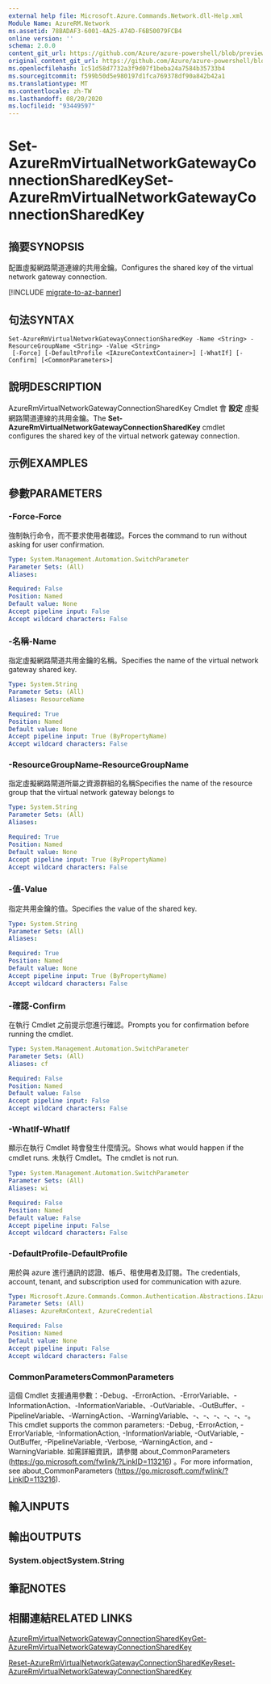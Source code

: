 ```yaml
---
external help file: Microsoft.Azure.Commands.Network.dll-Help.xml
Module Name: AzureRM.Network
ms.assetid: 78BADAF3-6001-4A25-A74D-F6B50079FCB4
online version: ''
schema: 2.0.0
content_git_url: https://github.com/Azure/azure-powershell/blob/preview/src/ResourceManager/Network/Commands.Network/help/Set-AzureRmVirtualNetworkGatewayConnectionSharedKey.md
original_content_git_url: https://github.com/Azure/azure-powershell/blob/preview/src/ResourceManager/Network/Commands.Network/help/Set-AzureRmVirtualNetworkGatewayConnectionSharedKey.md
ms.openlocfilehash: 1c51d58d7732a3f9d07f1beba24a7584b35733b4
ms.sourcegitcommit: f599b50d5e980197d1fca769378df90a842b42a1
ms.translationtype: MT
ms.contentlocale: zh-TW
ms.lasthandoff: 08/20/2020
ms.locfileid: "93449597"
---
```

# <span data-ttu-id="aab4a-101">Set-AzureRmVirtualNetworkGatewayConnectionSharedKey</span><span class="sxs-lookup"><span data-stu-id="aab4a-101">Set-AzureRmVirtualNetworkGatewayConnectionSharedKey</span></span>

## <span data-ttu-id="aab4a-102">摘要</span><span class="sxs-lookup"><span data-stu-id="aab4a-102">SYNOPSIS</span></span>
<span data-ttu-id="aab4a-103">配置虛擬網路閘道連線的共用金鑰。</span><span class="sxs-lookup"><span data-stu-id="aab4a-103">Configures the shared key of the virtual network gateway connection.</span></span>

[!INCLUDE [migrate-to-az-banner](../../includes/migrate-to-az-banner.md)]

## <span data-ttu-id="aab4a-104">句法</span><span class="sxs-lookup"><span data-stu-id="aab4a-104">SYNTAX</span></span>

```
Set-AzureRmVirtualNetworkGatewayConnectionSharedKey -Name <String> -ResourceGroupName <String> -Value <String>
 [-Force] [-DefaultProfile <IAzureContextContainer>] [-WhatIf] [-Confirm] [<CommonParameters>]
```

## <span data-ttu-id="aab4a-105">說明</span><span class="sxs-lookup"><span data-stu-id="aab4a-105">DESCRIPTION</span></span>
<span data-ttu-id="aab4a-106">AzureRmVirtualNetworkGatewayConnectionSharedKey Cmdlet 會 **設定** 虛擬網路閘道連線的共用金鑰。</span><span class="sxs-lookup"><span data-stu-id="aab4a-106">The **Set-AzureRmVirtualNetworkGatewayConnectionSharedKey** cmdlet configures the shared key of the virtual network gateway connection.</span></span>

## <span data-ttu-id="aab4a-107">示例</span><span class="sxs-lookup"><span data-stu-id="aab4a-107">EXAMPLES</span></span>

## <span data-ttu-id="aab4a-108">參數</span><span class="sxs-lookup"><span data-stu-id="aab4a-108">PARAMETERS</span></span>

### <span data-ttu-id="aab4a-109">-Force</span><span class="sxs-lookup"><span data-stu-id="aab4a-109">-Force</span></span>
<span data-ttu-id="aab4a-110">強制執行命令，而不要求使用者確認。</span><span class="sxs-lookup"><span data-stu-id="aab4a-110">Forces the command to run without asking for user confirmation.</span></span>

```yaml
Type: System.Management.Automation.SwitchParameter
Parameter Sets: (All)
Aliases: 

Required: False
Position: Named
Default value: None
Accept pipeline input: False
Accept wildcard characters: False
```

### <span data-ttu-id="aab4a-111">-名稱</span><span class="sxs-lookup"><span data-stu-id="aab4a-111">-Name</span></span>
<span data-ttu-id="aab4a-112">指定虛擬網路閘道共用金鑰的名稱。</span><span class="sxs-lookup"><span data-stu-id="aab4a-112">Specifies the name of the virtual network gateway shared key.</span></span>

```yaml
Type: System.String
Parameter Sets: (All)
Aliases: ResourceName

Required: True
Position: Named
Default value: None
Accept pipeline input: True (ByPropertyName)
Accept wildcard characters: False
```

### <span data-ttu-id="aab4a-113">-ResourceGroupName</span><span class="sxs-lookup"><span data-stu-id="aab4a-113">-ResourceGroupName</span></span>
<span data-ttu-id="aab4a-114">指定虛擬網路閘道所屬之資源群組的名稱</span><span class="sxs-lookup"><span data-stu-id="aab4a-114">Specifies the name of the resource group that the virtual network gateway belongs to</span></span>

```yaml
Type: System.String
Parameter Sets: (All)
Aliases: 

Required: True
Position: Named
Default value: None
Accept pipeline input: True (ByPropertyName)
Accept wildcard characters: False
```

### <span data-ttu-id="aab4a-115">-值</span><span class="sxs-lookup"><span data-stu-id="aab4a-115">-Value</span></span>
<span data-ttu-id="aab4a-116">指定共用金鑰的值。</span><span class="sxs-lookup"><span data-stu-id="aab4a-116">Specifies the value of the shared key.</span></span>

```yaml
Type: System.String
Parameter Sets: (All)
Aliases: 

Required: True
Position: Named
Default value: None
Accept pipeline input: True (ByPropertyName)
Accept wildcard characters: False
```

### <span data-ttu-id="aab4a-117">-確認</span><span class="sxs-lookup"><span data-stu-id="aab4a-117">-Confirm</span></span>
<span data-ttu-id="aab4a-118">在執行 Cmdlet 之前提示您進行確認。</span><span class="sxs-lookup"><span data-stu-id="aab4a-118">Prompts you for confirmation before running the cmdlet.</span></span>

```yaml
Type: System.Management.Automation.SwitchParameter
Parameter Sets: (All)
Aliases: cf

Required: False
Position: Named
Default value: False
Accept pipeline input: False
Accept wildcard characters: False
```

### <span data-ttu-id="aab4a-119">-WhatIf</span><span class="sxs-lookup"><span data-stu-id="aab4a-119">-WhatIf</span></span>
<span data-ttu-id="aab4a-120">顯示在執行 Cmdlet 時會發生什麼情況。</span><span class="sxs-lookup"><span data-stu-id="aab4a-120">Shows what would happen if the cmdlet runs.</span></span>
<span data-ttu-id="aab4a-121">未執行 Cmdlet。</span><span class="sxs-lookup"><span data-stu-id="aab4a-121">The cmdlet is not run.</span></span>

```yaml
Type: System.Management.Automation.SwitchParameter
Parameter Sets: (All)
Aliases: wi

Required: False
Position: Named
Default value: False
Accept pipeline input: False
Accept wildcard characters: False
```

### <span data-ttu-id="aab4a-122">-DefaultProfile</span><span class="sxs-lookup"><span data-stu-id="aab4a-122">-DefaultProfile</span></span>
<span data-ttu-id="aab4a-123">用於與 azure 進行通訊的認證、帳戶、租使用者及訂閱。</span><span class="sxs-lookup"><span data-stu-id="aab4a-123">The credentials, account, tenant, and subscription used for communication with azure.</span></span>

```yaml
Type: Microsoft.Azure.Commands.Common.Authentication.Abstractions.IAzureContextContainer
Parameter Sets: (All)
Aliases: AzureRmContext, AzureCredential

Required: False
Position: Named
Default value: None
Accept pipeline input: False
Accept wildcard characters: False
```

### <span data-ttu-id="aab4a-124">CommonParameters</span><span class="sxs-lookup"><span data-stu-id="aab4a-124">CommonParameters</span></span>
<span data-ttu-id="aab4a-125">這個 Cmdlet 支援通用參數：-Debug、-ErrorAction、-ErrorVariable、-InformationAction、-InformationVariable、-OutVariable、-OutBuffer、-PipelineVariable、-WarningAction、-WarningVariable、-、-、-、-、-、-。</span><span class="sxs-lookup"><span data-stu-id="aab4a-125">This cmdlet supports the common parameters: -Debug, -ErrorAction, -ErrorVariable, -InformationAction, -InformationVariable, -OutVariable, -OutBuffer, -PipelineVariable, -Verbose, -WarningAction, and -WarningVariable.</span></span> <span data-ttu-id="aab4a-126">如需詳細資訊，請參閱 about_CommonParameters (https://go.microsoft.com/fwlink/?LinkID=113216) 。</span><span class="sxs-lookup"><span data-stu-id="aab4a-126">For more information, see about_CommonParameters (https://go.microsoft.com/fwlink/?LinkID=113216).</span></span>

## <span data-ttu-id="aab4a-127">輸入</span><span class="sxs-lookup"><span data-stu-id="aab4a-127">INPUTS</span></span>

## <span data-ttu-id="aab4a-128">輸出</span><span class="sxs-lookup"><span data-stu-id="aab4a-128">OUTPUTS</span></span>

### <span data-ttu-id="aab4a-129">System.object</span><span class="sxs-lookup"><span data-stu-id="aab4a-129">System.String</span></span>

## <span data-ttu-id="aab4a-130">筆記</span><span class="sxs-lookup"><span data-stu-id="aab4a-130">NOTES</span></span>

## <span data-ttu-id="aab4a-131">相關連結</span><span class="sxs-lookup"><span data-stu-id="aab4a-131">RELATED LINKS</span></span>

[<span data-ttu-id="aab4a-132">AzureRmVirtualNetworkGatewayConnectionSharedKey</span><span class="sxs-lookup"><span data-stu-id="aab4a-132">Get-AzureRmVirtualNetworkGatewayConnectionSharedKey</span></span>](./Get-AzureRmVirtualNetworkGatewayConnectionSharedKey.md)

[<span data-ttu-id="aab4a-133">Reset-AzureRmVirtualNetworkGatewayConnectionSharedKey</span><span class="sxs-lookup"><span data-stu-id="aab4a-133">Reset-AzureRmVirtualNetworkGatewayConnectionSharedKey</span></span>](./Reset-AzureRmVirtualNetworkGatewayConnectionSharedKey.md)


